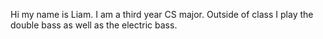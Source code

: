 Hi my name is Liam. I am a third year CS major. Outside of class I play the double bass as well as the electric bass.
